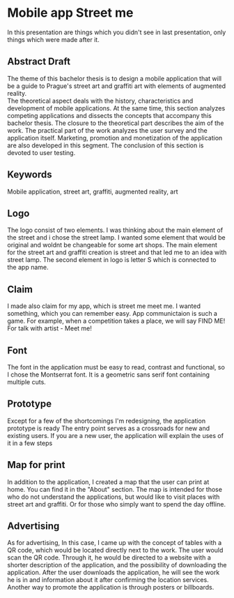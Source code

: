 # Mobile app Street me

In this presentation are things which you didn't see in last presentation, only things which were made after it.


## Abstract Draft

The theme of this bachelor thesis is to design a mobile application that will be a guide to 
Prague's street art and graffiti art with elements of augmented reality.  
The theoretical aspect deals with the history, characteristics and development of mobile applications. 
At the same time, this section analyzes competing applications and dissects the concepts that accompany this bachelor thesis. 
The closure to the theoretical part describes the aim of the work.  The practical part of the work analyzes the user survey and the application itself. 
Marketing, promotion and monetization of the application are also developed in this segment.  The conclusion of this section is devoted to user testing.
 
 
## Keywords

Mobile application, street art, graffiti, augmented reality, art 

## Logo
The logo consist of two elements. I was thinking about the main element of the street and i chose the street lamp.
I wanted some element that would be original and woldnt be changeable for some art shops. 
The main element for the street art and graffiti creation is street and that led me to an idea with street lamp. 
The second element in logo is letter S which is connected to the app name.

## Claim
I made also claim for my app, which is street me meet me. I wanted something, which you can remember easy.
App communictaion is such a game. For example, when a competition takes a place, we will say FIND ME! 
For talk with artist - Meet me!

## Font
The font in the application must be easy to read, contrast and functional, so I chose the Montserrat font. 
It is a geometric sans serif font containing multiple cuts.

## Prototype
Except for a few of the shortcomings I'm redesigning, the application prototype is ready
The entry point serves as a crossroads for new and existing users. If you are a new user, the application will explain the uses of it in a few steps

## Map for print
In addition to the application, I created a map that the user can print at home. You can find it in the "About" section. 
The map is intended for those who do not understand the applications, but would like to visit places with street art and graffiti. 
Or for those who simply want to spend the day offline.

## Advertising
As for advertising, In this case, I came up with the concept of tables with a QR code, which would be located directly next to the work. 
The user would scan the QR code. Through it, he would be directed to a website with a shorter description of the application, and the possibility of downloading the application.
After the user downloads the application, he will see the work he is in and information about it after confirming the location services. 
Another way to promote the application is through posters or billboards.

